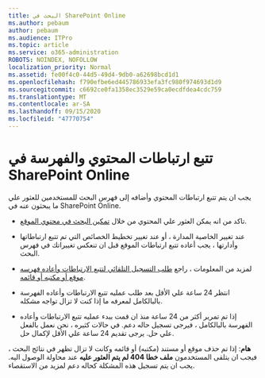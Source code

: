 ```yaml
---
title: البحث في SharePoint Online
ms.author: pebaum
author: pebaum
ms.audience: ITPro
ms.topic: article
ms.service: o365-administration
ROBOTS: NOINDEX, NOFOLLOW
localization_priority: Normal
ms.assetid: fe00f4c0-44d5-49d4-9db0-a62698bcd1d1
ms.openlocfilehash: f790efbe6ed445786933efa3fc980f974693d1d9
ms.sourcegitcommit: c6692ce0fa1358ec3529e59ca0ecdfdea4cdc759
ms.translationtype: MT
ms.contentlocale: ar-SA
ms.lasthandoff: 09/15/2020
ms.locfileid: "47770754"
---
```

# <a name="content-crawling-and-indexing-in-sharepoint-online"></a>تتبع ارتباطات المحتوي والفهرسة في SharePoint Online

يجب ان يتم تتبع ارتباطات المحتوي وأضافه إلى فهرس البحث للمستخدمين للعثور علي ما يبحثون عنه في SharePoint Online.

- تاكد من انه يمكن العثور علي المحتوي من خلال [تمكين البحث في محتوي الموقع](https://docs.microsoft.com/sharepoint/make-site-content-searchable).

- عند تغيير الخاصية المدارة ، أو عند تغيير تخطيط الخصائص التي تم تتبع ارتباطاتها وأدارتها ، يجب أعاده تتبع ارتباطات الموقع قبل ان تنعكس تغييراتك في فهرس البحث.

- لمزيد من المعلومات ، راجع [طلب التسجيل التلقائي لتتبع الارتباطات وأعاده فهرسه موقع أو مكتبه أو قائمه](https://docs.microsoft.com/sharepoint/crawl-site-content).

- انتظر 24 ساعة علي الأقل بعد طلب عمليه تتبع الارتباطات وأعاده الفهرسة بالبالكامل لمعرفه ما إذا كنت لا تزال تواجه مشكله.

- إذا تم تمرير أكثر من 24 ساعة منذ ان قمت ببدء عمليه تتبع الارتباطات وأعاده الفهرسة بالبالكامل ، فيرجى تسجيل حاله دعم. في حالات كثيره ، نحن نعمل بالفعل علي حل. يرجى تقديم 24 ساعة علي الأقل لإكمال حل.

**هام**: إذا تم حذف موقع أو مستند (مكتبه) أو قائمه وكانت لا تزال تظهر في نتائج البحث ، فيجب ان يتلقى المستخدمون **ملف خطا 404 لم يتم العثور عليه** عند محاولة الوصول اليه. يجب ان يتم تسجيل هذه المشكلة كحاله دعم لمزيد من الاستقصاء.




